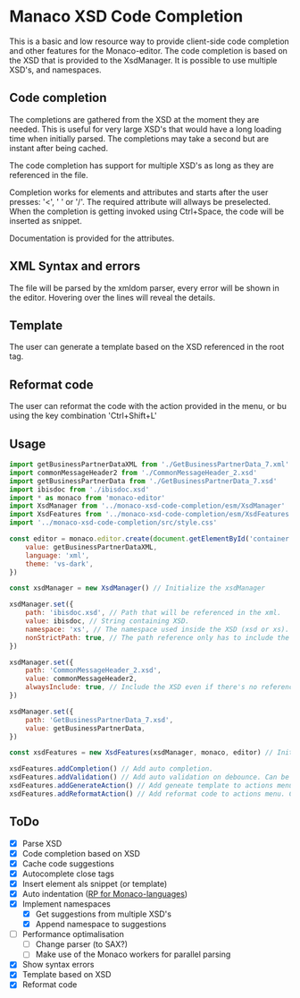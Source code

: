# Manaco XSD Code Completion

This is a basic and low resource way to provide client-side code completion and other features for the Monaco-editor.
The code completion is based on the XSD that is provided to the XsdManager. It is possible to use multiple XSD's, and namespaces.

## Code completion

The completions are gathered from the XSD at the moment they are needed. This is useful for very large XSD's that would have a long loading time when initially parsed. The completions may take a second but are instant after being cached.

The code completion has support for multiple XSD's as long as they are referenced in the file.

Completion works for elements and attributes and starts after the user presses: '<', ' ' or '/'. The required attribute will allways be preselected. When the completion is getting invoked using Ctrl+Space, the code will be inserted as snippet.

Documentation is provided for the attributes.

## XML Syntax and errors

The file will be parsed by the xmldom parser, every error will be shown in the editor. Hovering over the lines will reveal the details.

## Template

The user can generate a template based on the XSD referenced in the root tag.

## Reformat code

The user can reformat the code with the action provided in the menu, or bu using the key combination 'Ctrl+Shift+L'

## Usage

```javascript
import getBusinessPartnerDataXML from './GetBusinessPartnerData_7.xml'
import commonMessageHeader2 from './CommonMessageHeader_2.xsd'
import getBusinessPartnerData from './GetBusinessPartnerData_7.xsd'
import ibisdoc from './ibisdoc.xsd'
import * as monaco from 'monaco-editor'
import XsdManager from '../monaco-xsd-code-completion/esm/XsdManager'
import XsdFeatures from '../monaco-xsd-code-completion/esm/XsdFeatures'
import '../monaco-xsd-code-completion/src/style.css'

const editor = monaco.editor.create(document.getElementById('container'), {
    value: getBusinessPartnerDataXML,
    language: 'xml',
    theme: 'vs-dark',
})

const xsdManager = new XsdManager() // Initialize the xsdManager

xsdManager.set({
    path: 'ibisdoc.xsd', // Path that will be referenced in the xml.
    value: ibisdoc, // String containing XSD.
    namespace: 'xs', // The namespace used inside the XSD (xsd or xs). *optional
    nonStrictPath: true, // The path reference only has to include the path partially ({some path}/ibisdoc.xsd). *optional
})

xsdManager.set({
    path: 'CommonMessageHeader_2.xsd',
    value: commonMessageHeader2,
    alwaysInclude: true, // Include the XSD even if there's no reference. This could be useful if the XSD is server-side only. *optional
})

xsdManager.set({
    path: 'GetBusinessPartnerData_7.xsd',
    value: getBusinessPartnerData,
})

const xsdFeatures = new XsdFeatures(xsdManager, monaco, editor) // Initialise the xsdFeatures.

xsdFeatures.addCompletion() // Add auto completion.
xsdFeatures.addValidation() // Add auto validation on debounce. Can be manually triggered with doValidation.
xsdFeatures.addGenerateAction() // Add geneate template to actions menu. Generate can be run with doGenerate.
xsdFeatures.addReformatAction() // Add reformat code to actions menu. Can be run manually with doReformatCode.
```

## ToDo

-   [x] Parse XSD
-   [x] Code completion based on XSD
-   [x] Cache code suggestions
-   [x] Autocomplete close tags
-   [x] Insert element als snippet (or template)
-   [x] Auto indentation ([RP for Monaco-languages](https://github.com/microsoft/monaco-languages/pull/113))
-   [x] Implement namespaces
    -   [x] Get suggestions from multiple XSD's
    -   [x] Append namespace to suggestions
-   [ ] Performance optimalisation
    -   [ ] Change parser (to SAX?)
    -   [ ] Make use of the Monaco workers for parallel parsing
-   [x] Show syntax errors
-   [x] Template based on XSD
-   [x] Reformat code
